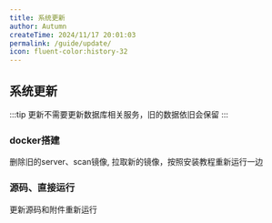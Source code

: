 ```yaml
---
title: 系统更新
author: Autumn
createTime: 2024/11/17 20:01:03
permalink: /guide/update/
icon: fluent-color:history-32
---
```


## 系统更新
:::tip
更新不需要更新数据库相关服务，旧的数据依旧会保留
:::

### docker搭建
删除旧的server、scan镜像, 拉取新的镜像，按照安装教程重新运行一边



### 源码、直接运行

更新源码和附件重新运行